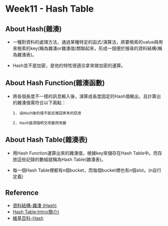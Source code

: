 # Week11 - Hash Table
## About Hash(雜湊)

* 一種對資料的處理方法，通過某種特定的函式/演算法，將要檢索的value與用來檢索的key(稱為雜湊or雜湊值)關聯起來，形成一個便於搜尋的資料結構(稱為雜湊表)。

* Hash並不是加密，是他的特性很適合拿來做加密的運算。

## About Hash Function(雜湊函數)

* 將各個長度不一樣的訊息輸入後，演算成長度固定的Hash值輸出，且計算出的雜湊值需符合以下兩點：
     
      1. 由Hash後的值不能反推回原本的訊息
      
      2. Hash值須隨明文改變而改變
      
## About Hash Table(雜湊表)

* 用Hash Function運算出來的雜湊值，根據key來儲存在Hash Table中。而存放這些記錄的數組就稱為Hash Table(雜湊表)。

* 每一個Hash Table裡都有n個bucket，而每個bucket裡也有n個slot。(n自行定義)

## Reference
* [資料結構-雜湊 (Hash)](https://ithelp.ithome.com.tw/articles/10208884)
* [Hash Table:Intro(簡介)](http://alrightchiu.github.io/SecondRound/hash-tableintrojian-jie.html#ht)
* [維基百科-Hash](https://zh.wikipedia.org/wiki/%E6%95%A3%E5%88%97)
